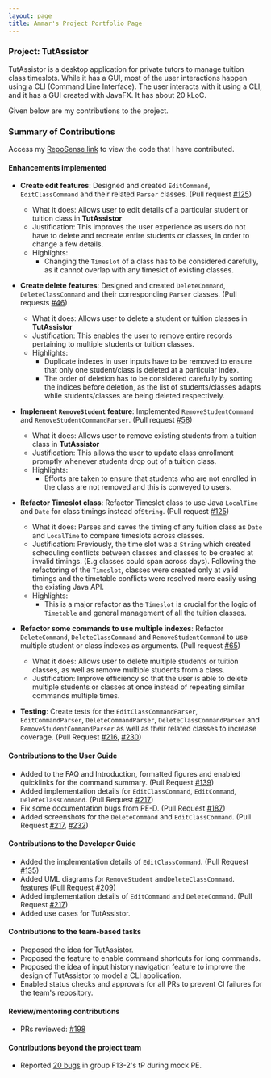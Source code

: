 ```yaml
---
layout: page
title: Ammar's Project Portfolio Page
---
```


### Project: TutAssistor

TutAssistor is a desktop application for private tutors to manage tuition class timeslots. While it has a GUI, most of the user interactions happen using a CLI (Command Line Interface). The user interacts with it using a CLI, and it has a GUI created with JavaFX.
It has about 20 kLoC.

Given below are my contributions to the project.

### Summary of Contributions

Access my [RepoSense link](https://nus-cs2103-ay2122s1.github.io/tp-dashboard/?search=amzhy&sort=groupTitle&sortWithin=title&timeframe=commit&mergegroup=&groupSelect=groupByRepos&breakdown=true&checkedFileTypes=docs~functional-code~test-code~other&since=2021-09-17&tabOpen=true&tabType=authorship&zFR=false&tabAuthor=amzhy&tabRepo=AY2122S1-CS2103T-T12-4%2Ftp%5Bmaster%5D&authorshipIsMergeGroup=false&authorshipFileTypes=docs~functional-code~test-code&authorshipIsBinaryFileTypeChecked=false) to view the code that I have contributed.

#### Enhancements implemented
* **Create edit features**: Designed and created `EditCommand`, `EditClassCommand` and their related `Parser` classes. (Pull request [\#125](https://github.com/AY2122S1-CS2103T-T12-4/tp/pull/125))
  * What it does: Allows user to edit details of a particular student or tuition class in **TutAssistor**
  * Justification:  This improves the user experience as users do not have to delete and recreate entire students or classes, in order to change a few details.
  * Highlights:
    * Changing the `Timeslot` of a class has to be considered carefully, as it cannot overlap with any timeslot of existing classes.

* **Create delete features**: Designed and created `DeleteCommand`, `DeleteClassCommand` and their corresponding `Parser` classes. (Pull requests [\#46](https://github.com/AY2122S1-CS2103T-T12-4/tp/pull/46))
  * What it does: Allows user to delete a student or tuition classes in **TutAssistor**
  * Justification:  This enables the user to remove entire records pertaining to multiple students or tuition classes.
  * Highlights:
    * Duplicate indexes in user inputs have to be removed to ensure that only one student/class is deleted at a particular index.
    * The order of deletion has to be considered carefully by sorting the indices before deletion, as the 
list of students/classes adapts while students/classes are being deleted respectively.
  
* **Implement `RemoveStudent` feature**: Implemented `RemoveStudentCommand` and `RemoveStudentCommandParser`. (Pull request [\#58](https://github.com/AY2122S1-CS2103T-T12-4/tp/pull/58))
  * What it does: Allows user to remove existing students from a tuition class in **TutAssistor**
  * Justification:  This allows the user to update class enrollment promptly whenever students drop out of a tuition class.
  * Highlights: 
    * Efforts are taken to ensure that students who are not enrolled in the class are not removed and this is conveyed to users.
  
* **Refactor Timeslot class**: Refactor Timeslot class to use Java `LocalTime` and `Date` for class timings instead of`String`. (Pull request [\#125](https://github.com/AY2122S1-CS2103T-T12-4/tp/pull/125))
  * What it does: Parses and saves the timing of any tuition class as `Date` and `LocalTime` to compare timeslots across classes. 
  * Justification: Previously, the time slot was a `String` which created scheduling conflicts between classes and classes to be created at invalid timings. (E.g classes could span across days). Following the refactoring of the `Timeslot`, classes were created only at valid timings and the timetable conflicts were resolved more easily 
using the existing Java API.
  * Highlights:
    * This is a major refactor as the `Timeslot` is crucial for the logic of `Timetable` and general management of all the tuition classes. 

* **Refactor some commands to use multiple indexes**: Refactor `DeleteCommand`, `DeleteClassCommand` and `RemoveStudentCommand` to use multiple student or class indexes as arguments. (Pull request [\#65](https://github.com/AY2122S1-CS2103T-T12-4/tp/pull/65))
  * What it does: Allows user to delete multiple students or tuition classes, as well as remove multiple students from a class.
  * Justification: Improve efficiency so that the user is able to delete multiple students or classes at once instead of 
repeating similar commands multiple times.

* **Testing**: Create tests for the `EditClassCommandParser`, `EditCommandParser`, `DeleteCommandParser`, `DeleteClassCommandParser` and `RemoveStudentCommandParser` as well as their related classes to increase coverage. (Pull Request [\#216](https://github.com/AY2122S1-CS2103T-T12-4/tp/pull/216), [\#230](https://github.com/AY2122S1-CS2103T-T12-4/tp/pull/230))

#### Contributions to the User Guide
* Added to the FAQ and Introduction, formatted figures and enabled quicklinks for the command summary. (Pull Request [\#139](https://github.com/AY2122S1-CS2103T-T12-4/tp/pull/139))
* Added implementation details for `EditClassCommand`, `EditCommand`, `DeleteClassCommand`. (Pull Request [\#217](https://github.com/AY2122S1-CS2103T-T12-4/tp/pull/217))
* Fix some documentation bugs from PE-D. (Pull Request [\#187](https://github.com/AY2122S1-CS2103T-T12-4/tp/pull/187))
* Added screenshots for the `DeleteCommand` and `EditClassCommand`. (Pull Request [\#217](https://github.com/AY2122S1-CS2103T-T12-4/tp/pull/217), [\#232](https://github.com/AY2122S1-CS2103T-T12-4/tp/pull/232))

#### Contributions to the Developer Guide
* Added the implementation details of `EditClassCommand`. (Pull Request [\#135](https://github.com/AY2122S1-CS2103T-T12-4/tp/pull/135))
* Added UML diagrams for `RemoveStudent` and`DeleteClassCommand`. features (Pull Request [\#209](https://github.com/AY2122S1-CS2103T-T12-4/tp/pull/209))
* Added implementation details of `EditCommand` and `DeleteCommand`. (Pull Request [\#217](https://github.com/AY2122S1-CS2103T-T12-4/tp/pull/217))
* Added use cases for TutAssistor.

<div style="page-break-after: always;"></div>

#### Contributions to the team-based tasks
* Proposed the idea for TutAssistor.
* Proposed the feature to enable command shortcuts for long commands.
* Proposed the idea of input history navigation feature to improve the design of TutAssistor to model a CLI application.
* Enabled status checks and approvals for all PRs to prevent CI failures for the team's repository.

#### Review/mentoring contributions
* PRs reviewed: [\#198](https://github.com/AY2122S1-CS2103T-T12-4/tp/pull/198)

#### Contributions beyond the project team
* Reported [20 bugs](https://github.com/amzhy/ped/issues) in group F13-2's tP during mock PE.

